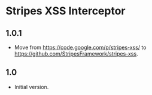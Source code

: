 # Stripes XSS Interceptor

## 1.0.1

* Move from https://code.google.com/p/stripes-xss/ to https://github.com/StripesFramework/stripes-xss.

## 1.0

* Initial version.
